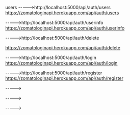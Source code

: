 users
----->http://localhost:5000/api/auth/users
https://zomatologinapi.herokuapp.com/api/auth/users

----->http://localhost:5000/api/auth/userinfo
https://zomatologinapi.herokuapp.com/api/auth/userinfo

----->http://localhost:5000/api/auth/delete

https://zomatologinapi.herokuapp.com/api/auth/delete

----->http://localhost:5000/api/auth/login
https://zomatologinapi.herokuapp.com/api/auth/login

----->http://localhost:5000/api/auth/register
https://zomatologinapi.herokuapp.com/api/auth/register

----->

----->

----->